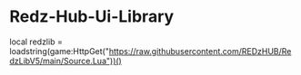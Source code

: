 # Redz-Hub-Ui-Library

local redzlib = loadstring(game:HttpGet("https://raw.githubusercontent.com/REDzHUB/RedzLibV5/main/Source.Lua"))()
